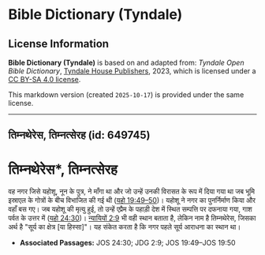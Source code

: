 # Bible Dictionary (Tyndale)

## License Information

**Bible Dictionary (Tyndale)** is based on and adapted from: _Tyndale Open Bible Dictionary_, [Tyndale House Publishers](https://tyndaleopenresources.com/), 2023, which is licensed under a [CC BY-SA 4.0 license](https://creativecommons.org/licenses/by-sa/4.0/legalcode.en).

This markdown version (created `2025-10-17`) is provided under the same license.



--------------------------------

## तिम्नथेरेस, तिम्नत्सेरह (id: 649745)

तिम्नथेरेस\*, तिम्नत्सेरह
=========================

वह नगर जिसे यहोशू, नून के पुत्र, ने माँगा था और जो उन्हें उनकी विरासत के रूप में दिया गया था जब भूमि इस्राएल के गोत्रों के बीच विभाजित की गई थी ([यहो 19:49–50](https://ref.ly/Josh19:49-Josh19:50))। यहोशू ने नगर का पुनर्निर्माण किया और वहाँ बस गए। जब यहोशू की मृत्यु हुई, तो उन्हें एप्रैम के पहाड़ी देश में स्थित सम्पत्ति पर दफनाया गया, गाश पर्वत के उत्तर में ([यहो 24:30](https://ref.ly/Josh24:30))। [न्यायियों 2:9](https://ref.ly/Judg2:9) भी वही स्थान बताता है, लेकिन नाम है तिम्नथेरेस, जिसका अर्थ है "सूर्य का क्षेत्र \[या हिस्सा]"। यह संकेत करता है कि नगर पहले सूर्य आराधना का स्थान था।

* **Associated Passages:** JOS 24:30; JDG 2:9; JOS 19:49–JOS 19:50

